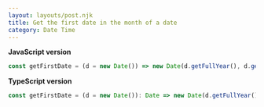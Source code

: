 ```yaml
---
layout: layouts/post.njk
title: Get the first date in the month of a date
category: Date Time
---
```


**JavaScript version**

```js
const getFirstDate = (d = new Date()) => new Date(d.getFullYear(), d.getMonth(), 1);
```

**TypeScript version**

```js
const getFirstDate = (d = new Date()): Date => new Date(d.getFullYear(), d.getMonth(), 1);
```
